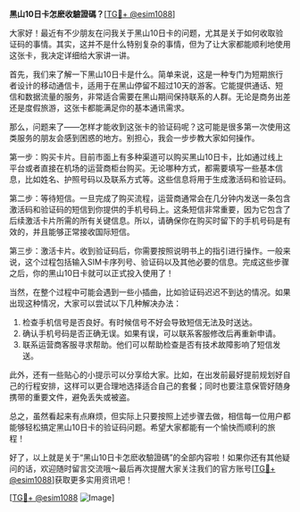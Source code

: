 **黑山10日卡怎麽收驗證碼？**[[TG💪+ @esim1088](https://t.me/s/esim1088)]

大家好！最近有不少朋友在问我关于黑山10日卡的问题，尤其是关于如何收取验证码的事情。其实，这并不是什么特别复杂的事情，但为了让大家都能顺利地使用这张卡，我决定详细给大家讲一讲。

首先，我们来了解一下黑山10日卡是什么。简单来说，这是一种专门为短期旅行者设计的移动通信卡，适用于在黑山停留不超过10天的游客。它能提供通话、短信和数据流量的服务，非常适合需要在黑山期间保持联系的人群。无论是商务出差还是度假旅游，这张卡都能满足你的基本通讯需求。

那么，问题来了——怎样才能收到这张卡的验证码呢？这可能是很多第一次使用这类服务的朋友会感到困惑的地方。别担心，我会一步步教大家如何操作。

第一步：购买卡片。目前市面上有多种渠道可以购买黑山10日卡，比如通过线上平台或者直接在机场的运营商柜台购买。无论哪种方式，都需要填写一些基本信息，比如姓名、护照号码以及联系方式等。这些信息将用于生成激活码和验证码。

第二步：等待短信。一旦完成了购买流程，运营商通常会在几分钟内发送一条包含激活码和验证码的短信到你提供的手机号码上。这条短信非常重要，因为它包含了后续激活卡片所需的所有关键信息。所以，请确保你在购买时留下的手机号码是有效的，并且能够正常接收国际短信。

第三步：激活卡片。收到验证码后，你需要按照说明书上的指引进行操作。一般来说，这个过程包括输入SIM卡序列号、验证码以及其他必要的信息。完成这些步骤之后，你的黑山10日卡就可以正式投入使用了！

当然，在整个过程中可能会遇到一些小插曲，比如验证码迟迟不到达的情况。如果出现这种情况，大家可以尝试以下几种解决办法：

1. 检查手机信号是否良好。有时候信号不好会导致短信无法及时送达。
2. 确认手机号码是否正确无误。如果有误，可以联系客服修改后再重新申请。
3. 联系运营商客服寻求帮助。他们可以帮助检查是否有技术故障影响了短信发送。

此外，还有一些贴心的小提示可以分享给大家。比如，在出发前最好提前规划好自己的行程安排，这样可以更合理地选择适合自己的套餐；同时也要注意保管好随身携带的重要文件，避免丢失或被盗。

总之，虽然看起来有点麻烦，但实际上只要按照上述步骤去做，相信每一位用户都能够轻松搞定黑山10日卡的验证码问题。希望大家都能有一个愉快而顺利的旅程！

好了，以上就是关于“黑山10日卡怎麽收驗證碼”的全部内容啦！如果你还有其他疑问的话，欢迎随时留言交流哦～最后再次提醒大家关注我们的官方账号[[TG💪+ @esim1088](https://t.me/s/esim1088)]获取更多实用资讯吧！

[[TG💪+ @esim1088](https://t.me/s/esim1088) ![Image](https://i.postimg.cc/4NQfJmqS/Snipaste-2025-05-13-00-14-12.png)]